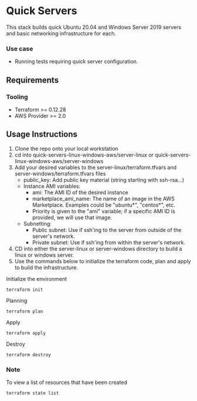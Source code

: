 # Quick Servers

This stack builds quick Ubuntu 20.04 and Windows Server 2019 servers and basic networking infrastructure for each.

### Use case
- Running tests requiring quick server configuration.

## Requirements

### Tooling

- Terraform >= 0.12.28
- AWS Provider >= 2.0

## Usage Instructions

1. Clone the repo onto your local workstation
2. cd into quick-servers-linux-windows-aws/server-linux or quick-servers-linux-windows-aws/server-windows
3. Add your desired variables to the server-linux/terraform.tfvars and server-windows/terraform.tfvars files
    - public_key: Add public key material (string starting with ssh-rsa...)
    - Instance AMI variables: 
        - ami: The AMI ID of the desired instance 
        - marketplace_ami_name: The name of an image in the AWS Marketplace.
        Examples could be "ubuntu*", "centos*", etc. 
        - Priority is given to the "ami" variable; if a specific AMI ID is provided, 
        we will use that image. 
    - Subnetting: 
        - Public subnet: Use if ssh'ing to the server from outside of the server's network.
        - Private subnet: Use if ssh'ing from within the server's network.  
4. CD into either the server-linux or server-windows directory to build a linux or windows server. 
5. Use the commands below to initialize the terraform code, plan and apply to build the infrastructure.



Initialize the environment

```
terraform init
```

Planning

```
terraform plan 
```

Apply

```
terraform apply 
```

Destroy

```
terraform destroy
```

### Note
To view a list of resources that have been created

```
terraform state list
```
